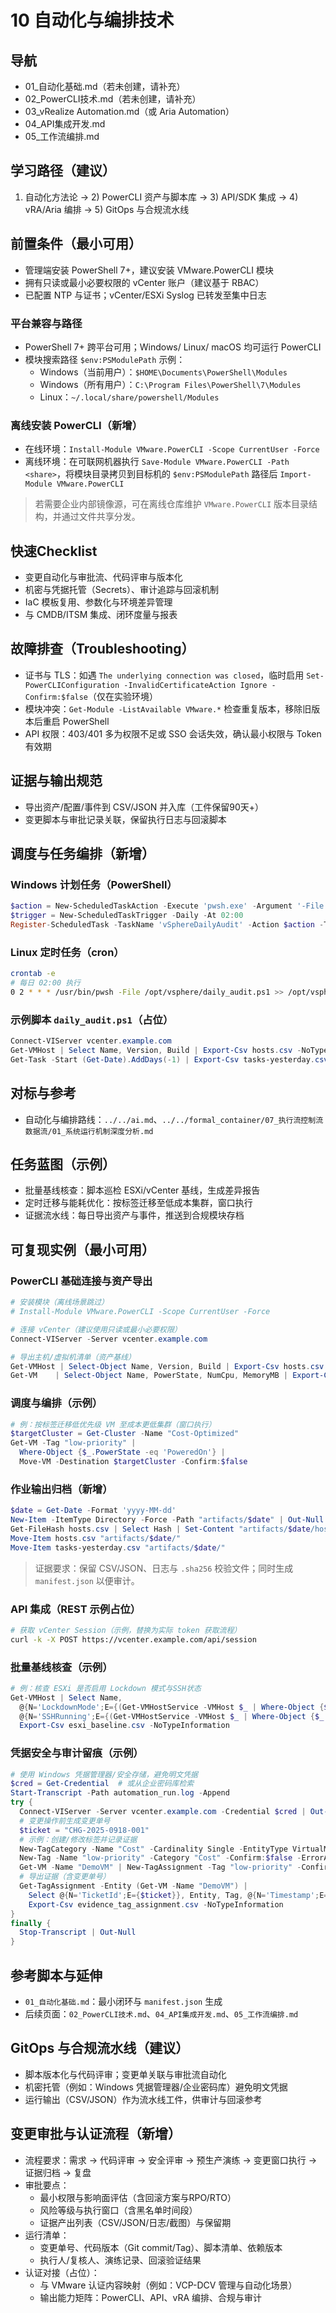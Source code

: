 # 10 自动化与编排技术

## 导航

- 01_自动化基础.md（若未创建，请补充）
- 02_PowerCLI技术.md（若未创建，请补充）
- 03_vRealize Automation.md（或 Aria Automation）
- 04_API集成开发.md
- 05_工作流编排.md

## 学习路径（建议）

1) 自动化方法论 → 2) PowerCLI 资产与脚本库 → 3) API/SDK 集成 → 4) vRA/Aria 编排 → 5) GitOps 与合规流水线

## 前置条件（最小可用）

- 管理端安装 PowerShell 7+，建议安装 VMware.PowerCLI 模块
- 拥有只读或最小必要权限的 vCenter 账户（建议基于 RBAC）
- 已配置 NTP 与证书；vCenter/ESXi Syslog 已转发至集中日志

### 平台兼容与路径

- PowerShell 7+ 跨平台可用；Windows/ Linux/ macOS 均可运行 PowerCLI
- 模块搜索路径 `$env:PSModulePath` 示例：
  - Windows（当前用户）：`$HOME\Documents\PowerShell\Modules`
  - Windows（所有用户）：`C:\Program Files\PowerShell\7\Modules`
  - Linux：`~/.local/share/powershell/Modules`

### 离线安装 PowerCLI（新增）

- 在线环境：`Install-Module VMware.PowerCLI -Scope CurrentUser -Force`
- 离线环境：在可联网机器执行 `Save-Module VMware.PowerCLI -Path <share>`，将模块目录拷贝到目标机的 `$env:PSModulePath` 路径后 `Import-Module VMware.PowerCLI`

> 若需要企业内部镜像源，可在离线仓库维护 `VMware.PowerCLI` 版本目录结构，并通过文件共享分发。

## 快速Checklist

- 变更自动化与审批流、代码评审与版本化
- 机密与凭据托管（Secrets）、审计追踪与回滚机制
- IaC 模板复用、参数化与环境差异管理
- 与 CMDB/ITSM 集成、闭环度量与报表

## 故障排查（Troubleshooting）

- 证书与 TLS：如遇 `The underlying connection was closed`，临时启用 `Set-PowerCLIConfiguration -InvalidCertificateAction Ignore -Confirm:$false`（仅在实验环境）
- 模块冲突：`Get-Module -ListAvailable VMware.*` 检查重复版本，移除旧版本后重启 PowerShell
- API 权限：403/401 多为权限不足或 SSO 会话失效，确认最小权限与 Token 有效期

## 证据与输出规范

- 导出资产/配置/事件到 CSV/JSON 并入库（工件保留90天+）
- 变更脚本与审批记录关联，保留执行日志与回滚脚本

## 调度与任务编排（新增）

### Windows 计划任务（PowerShell）

```powershell
$action = New-ScheduledTaskAction -Execute 'pwsh.exe' -Argument '-File .\\daily_audit.ps1'
$trigger = New-ScheduledTaskTrigger -Daily -At 02:00
Register-ScheduledTask -TaskName 'vSphereDailyAudit' -Action $action -Trigger $trigger -RunLevel Highest
```

### Linux 定时任务（cron）

```bash
crontab -e
# 每日 02:00 执行
0 2 * * * /usr/bin/pwsh -File /opt/vsphere/daily_audit.ps1 >> /opt/vsphere/automation.log 2>&1
```

### 示例脚本 `daily_audit.ps1`（占位）

```powershell
Connect-VIServer vcenter.example.com
Get-VMHost | Select Name, Version, Build | Export-Csv hosts.csv -NoTypeInformation
Get-Task -Start (Get-Date).AddDays(-1) | Export-Csv tasks-yesterday.csv -NoTypeInformation
```

## 对标与参考

- 自动化与编排路线：`../../ai.md`、`../../formal_container/07_执行流控制流数据流/01_系统运行机制深度分析.md`

## 任务蓝图（示例）

- 批量基线核查：脚本巡检 ESXi/vCenter 基线，生成差异报告
- 定时迁移与能耗优化：按标签迁移至低成本集群，窗口执行
- 证据流水线：每日导出资产与事件，推送到合规模块存档

## 可复现实例（最小可用）

### PowerCLI 基础连接与资产导出

```powershell
# 安装模块（离线场景跳过）
# Install-Module VMware.PowerCLI -Scope CurrentUser -Force

# 连接 vCenter（建议使用只读或最小必要权限）
Connect-VIServer -Server vcenter.example.com

# 导出主机/虚拟机清单（资产基线）
Get-VMHost | Select-Object Name, Version, Build | Export-Csv hosts.csv -NoTypeInformation
Get-VM    | Select-Object Name, PowerState, NumCpu, MemoryMB | Export-Csv vms.csv -NoTypeInformation
```

### 调度与编排（示例）

```powershell
# 例：按标签迁移低优先级 VM 至成本更低集群（窗口执行）
$targetCluster = Get-Cluster -Name "Cost-Optimized"
Get-VM -Tag "low-priority" |
  Where-Object {$_.PowerState -eq 'PoweredOn'} |
  Move-VM -Destination $targetCluster -Confirm:$false
```

### 作业输出归档（新增）

```powershell
$date = Get-Date -Format 'yyyy-MM-dd'
New-Item -ItemType Directory -Force -Path "artifacts/$date" | Out-Null
Get-FileHash hosts.csv | Select Hash | Set-Content "artifacts/$date/hosts.csv.sha256"
Move-Item hosts.csv "artifacts/$date/"
Move-Item tasks-yesterday.csv "artifacts/$date/"
```

> 证据要求：保留 CSV/JSON、日志与 `.sha256` 校验文件；同时生成 `manifest.json` 以便审计。

### API 集成（REST 示例占位）

```bash
# 获取 vCenter Session（示例，替换为实际 token 获取流程）
curl -k -X POST https://vcenter.example.com/api/session
```

### 批量基线核查（示例）

```powershell
# 例：核查 ESXi 是否启用 Lockdown 模式与SSH状态
Get-VMHost | Select Name,
  @{N='LockdownMode';E={(Get-VMHostService -VMHost $_ | Where-Object {$_.Key -eq 'TSM-SSH'}).Policy}},
  @{N='SSHRunning';E={(Get-VMHostService -VMHost $_ | Where-Object {$_.Key -eq 'TSM-SSH'}).Running}} |
  Export-Csv esxi_baseline.csv -NoTypeInformation
```

### 凭据安全与审计留痕（示例）

```powershell
# 使用 Windows 凭据管理器/安全存储，避免明文凭据
$cred = Get-Credential  # 或从企业密码库检索
Start-Transcript -Path automation_run.log -Append
try {
  Connect-VIServer -Server vcenter.example.com -Credential $cred | Out-Null
  # 变更操作前生成变更单号
  $ticket = "CHG-2025-0918-001"
  # 示例：创建/修改标签并记录证据
  New-TagCategory -Name "Cost" -Cardinality Single -EntityType VirtualMachine -Confirm:$false -ErrorAction SilentlyContinue | Out-Null
  New-Tag -Name "low-priority" -Category "Cost" -Confirm:$false -ErrorAction SilentlyContinue | Out-Null
  Get-VM -Name "DemoVM" | New-TagAssignment -Tag "low-priority" -Confirm:$false | Out-Null
  # 导出证据（含变更单号）
  Get-TagAssignment -Entity (Get-VM -Name "DemoVM") |
    Select @{N='TicketId';E={$ticket}}, Entity, Tag, @{N='Timestamp';E={(Get-Date).ToString('s')}} |
    Export-Csv evidence_tag_assignment.csv -NoTypeInformation
}
finally {
  Stop-Transcript | Out-Null
}
```

## 参考脚本与延伸

- `01_自动化基础.md`：最小闭环与 `manifest.json` 生成
- 后续页面：`02_PowerCLI技术.md`、`04_API集成开发.md`、`05_工作流编排.md`

## GitOps 与合规流水线（建议）

- 脚本版本化与代码评审；变更单关联与审批流自动化
- 机密托管（例如：Windows 凭据管理器/企业密码库）避免明文凭据
- 运行输出（CSV/JSON）作为流水线工件，供审计与回滚参考

## 变更审批与认证流程（新增）

- 流程要求：需求 → 代码评审 → 安全评审 → 预生产演练 → 变更窗口执行 → 证据归档 → 复盘
- 审批要点：
  - 最小权限与影响面评估（含回滚方案与RPO/RTO）
  - 风险等级与执行窗口（含黑名单时间段）
  - 证据产出列表（CSV/JSON/日志/截图）与保留期
- 运行清单：
  - 变更单号、代码版本（Git commit/Tag）、脚本清单、依赖版本
  - 执行人/复核人、演练记录、回滚验证结果
- 认证对接（占位）：
  - 与 VMware 认证内容映射（例如：VCP-DCV 管理与自动化场景）
  - 输出能力矩阵：PowerCLI、API、vRA 编排、合规与审计
